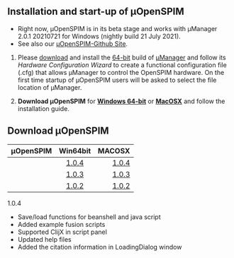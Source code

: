 ## Installation and start-up of µOpenSPIM
-   Right now, µOpenSPIM is in its beta stage and works with µManager 2.0.1 20210721 for Windows (nightly build 21 July 2021).
-   See also our [µOpenSPIM-Github Site](https://github.com/openspim/micro-OpenSPIM).
1.  Please [download](https://valelab4.ucsf.edu/~MM/builds/2.0/Mac/Micro-Manager-2.0.0.dmg) and install the [64-bit](https://valelab4.ucsf.edu/~MM/nightlyBuilds/2.0/Windows/MMSetup_64bit_2.0.1_20210721.exe) build of [µManager](https://micro-manager.org/) and follow its *Hardware Configuration Wizard* to create a functional configuration file (.cfg) that allows µManager to control the OpenSPIM hardware. On the first time startup of µOpenSPIM users will be asked to select the file location of µManager.

2.  __Download µOpenSPIM__ for <strong>[Windows 64-bit](https://github.com/openspim/micro-OpenSPIM/releases/download/v1.0.3/OpenSPIM_setup_1.0.3.exe)</strong> or <strong>[MacOSX](https://github.com/openspim/micro-OpenSPIM/releases/download/v1.0.3/OpenSPIM-1.0.3.dmg)</strong> and follow the installation guide.


## Download µOpenSPIM

| µOpenSPIM     | Win64bit      | MACOSX |
| ------------- |:-------------:| --------:|
|               | [1.0.4](https://github.com/openspim/micro-OpenSPIM/releases/download/v1.0.4/OpenSPIM_setup_1.0.4.exe)   | [1.0.4](https://github.com/openspim/micro-OpenSPIM/releases/download/v1.0.4/OpenSPIM-1.0.4.dmg)  |
|               | [1.0.3](https://github.com/openspim/micro-OpenSPIM/releases/download/v1.0.4/OpenSPIM_setup_1.0.3.exe)   | [1.0.3](https://github.com/openspim/micro-OpenSPIM/releases/download/v1.0.3/OpenSPIM-1.0.4.dmg)  |
|               | [1.0.2](https://github.com/openspim/micro-OpenSPIM/releases/download/v1.0.4/OpenSPIM_setup_1.0.2.exe)   | [1.0.2](https://github.com/openspim/micro-OpenSPIM/releases/download/v1.0.2/OpenSPIM-1.0.4.dmg)  |

1.0.4
-	Save/load functions for beanshell and java script
-	Added example fusion scripts
-	Supported ClijX in script panel
-	Updated help files
-	Added the citation information in LoadingDialog window